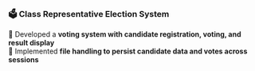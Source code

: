 
### 🗳 **Class Representative Election System**
🔹 Developed a **voting system with candidate registration, voting, and result display**  
🔹 Implemented **file handling to persist candidate data and votes across sessions**  
